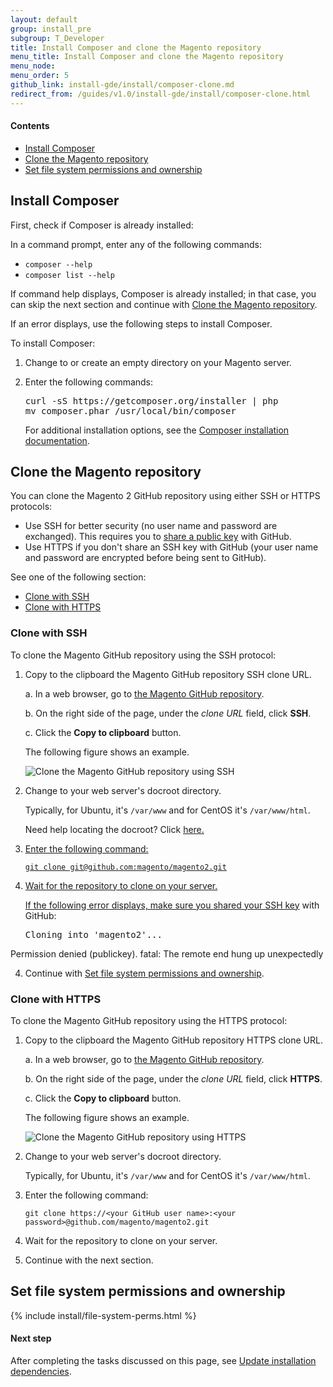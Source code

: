 ```yaml
---
layout: default
group: install_pre
subgroup: T_Developer
title: Install Composer and clone the Magento repository
menu_title: Install Composer and clone the Magento repository
menu_node: 
menu_order: 5
github_link: install-gde/install/composer-clone.md
redirect_from: /guides/v1.0/install-gde/install/composer-clone.html
---
```


<!-- This topic is referred to from Magento 2 code! Don't change the URL without informing engineering! -->
<!-- Referring file: README.md owned by core -->
<!-- References are to http://devdocs.magento.com/guides/v1.0/install-gde/install/composer-clone.html#instgde-prereq-compose-install, http://devdocs.magento.com/guides/v1.0/install-gde/install/composer-clone.html#instgde-prereq-compose-clone -->
<!-- Also referred to by view\magento\setup\readiness-check\progress.phtml owned by Ogres. Reference is to http://devdocs.magento.com/guides/v1.0/install-gde/install/composer-clone.html#instgde-prereq-compose-access and http://devdocs.magento.com/guides/v1.0/install-gde/install/composer-clone.html#instgde-prereq-compose-access -->
 
#### Contents 

*	<a href="#instgde-prereq-compose-install">Install Composer</a>
*	<a href="#instgde-prereq-compose-clone">Clone the Magento repository</a>
*	<a href="#instgde-prereq-compose-access">Set file system permissions and ownership</a>

<h2 id="instgde-prereq-compose-install">Install Composer</h2>

First, check  if Composer is already installed: 

In a command prompt, enter any of the following commands:

*	`composer --help`
*	`composer list --help`

If command help displays, Composer is already installed; in that case, you can skip the next section and continue with <a href="#instgde-prereq-compose-clone">Clone the Magento repository</a>.

If an error displays, use the following steps to install Composer.

To install Composer:

1.	Change to or create an empty directory on your Magento server.

2.	Enter the following commands:

	<pre>curl -sS https://getcomposer.org/installer | php
	mv composer.phar /usr/local/bin/composer</pre>

	For additional installation options, see the <a href="https://getcomposer.org/download/" target="_blank">Composer installation documentation</a>.

<h2 id="instgde-prereq-compose-clone">Clone the Magento repository</h2>
You can clone the Magento 2 GitHub repository using either SSH or HTTPS protocols:

*	Use SSH for better security (no user name and password are exchanged). This requires you to <a href="https://help.github.com/articles/generating-ssh-keys/" target="_blank">share a public key</a> with GitHub.
*	Use HTTPS if you don't share an SSH key with GitHub (your user name and password are encrypted before being sent to GitHub).

See one of the following section:

*	<a href="#instgde-prereq-compose-clone-ssh">Clone with SSH</a>
*	<a href="#instgde-prereq-compose-clone-https">Clone with HTTPS</a>

<h3 id="instgde-prereq-compose-clone-ssh">Clone with SSH</h3>

To clone the Magento GitHub repository using the SSH protocol:

1.	Copy to the clipboard the Magento GitHub repository SSH clone URL.

	a.	In a web browser, go to <a href="https://github.com/magento/magento2" target="_blank">the Magento GitHub repository</a>.

	b.	On the right side of the page, under the *clone URL* field, click **SSH**.

	c.	Click the **Copy to clipboard** button.

	The following figure shows an example.

	<p><img src="{{ site.baseurl }}common/images/install_mage2_clone-ssh.png" alt="Clone the Magento GitHub repository using SSH"></p>

1.	Change to your web server's docroot directory.

	Typically, for Ubuntu, it's `/var/www` and for CentOS it's `/var/www/html`.

	Need help locating the docroot? Click <a href="{{ site.gdeurl }}install-gde/basics/basics_docroot.html">here.

2.	Enter the following command:

		git clone git@github.com:magento/magento2.git

3.	Wait for the repository to clone on your server.

	<div class="bs-callout bs-callout-info" id="info">
		<p>If the following error displays, make sure you <a href="https://help.github.com/articles/generating-ssh-keys/" target="_blank">shared your SSH key</a> with GitHub: </p>
			<pre>Cloning into 'magento2'...
Permission denied (publickey).
fatal: The remote end hung up unexpectedly</pre>
	</div>

4.	Continue with <a href="#instgde-prereq-compose-access">Set file system permissions and ownership</a>.

<h3 id="instgde-prereq-compose-clone-https">Clone with HTTPS</h3>

To clone the Magento GitHub repository using the HTTPS protocol:

1.	Copy to the clipboard the Magento GitHub repository HTTPS clone URL.

	a.	In a web browser, go to <a href="https://github.com/magento/magento2" target="_blank">the Magento GitHub repository</a>.

	b.	On the right side of the page, under the *clone URL* field, click **HTTPS**.

	c.	Click the **Copy to clipboard** button.

	The following figure shows an example.

	<p><img src="{{ site.baseurl }}common/images/install_mage2_clone-https.png" alt="Clone the Magento GitHub repository using HTTPS"></p>

1.	Change to your web server's docroot directory.

	Typically, for Ubuntu, it's `/var/www` and for CentOS it's `/var/www/html`.

2.	Enter the following command:

		git clone https://<your GitHub user name>:<your password>@github.com/magento/magento2.git

3.	Wait for the repository to clone on your server.

4.	Continue with the next section.

<h2 id="instgde-prereq-compose-access">Set file system permissions and ownership</h2>
{% include install/file-system-perms.html %}

#### Next step

After completing the tasks discussed on this page, see <a href="{{ site.gdeurl }}install-gde/install/prepare-install.html">Update installation dependencies</a>.
